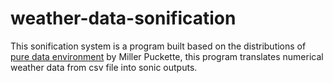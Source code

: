 # weather-data-sonification
This sonification system is a program built based on the distributions of [pure data environment](http://msp.ucsd.edu/software.html) by Miller Puckette, this program translates numerical weather data from csv file into sonic outputs.
